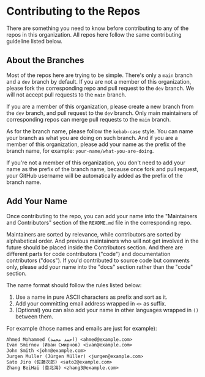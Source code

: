# Contributing to the Repos

There are something you need to know before contributing to
any of the repos in this organization.
All repos here follow the same contributing guideline listed below.

## About the Branches

Most of the repos here are trying to be simple.
There's only a `main` branch and a `dev` branch by default.
If you are not a member of this organization,
please fork the corresponding repo and pull request to the `dev` branch.
We will not accept pull requests to the `main` branch.

If you are a member of this organization,
please create a new branch from the `dev` branch,
and pull request to the `dev` branch.
Only main maintainers of corresponding repos
can merge pull requests to the `main` branch.

As for the branch name, please follow the `kebab-case` style.
You can name your branch as what you are doing on such branch.
And if you are a member of this organization,
please add your name as the prefix of the branch name,
for example: `your-name/what-you-are-doing`.

If you're not a member of this organization,
you don't need to add your name as the prefix of the branch name,
because once fork and pull request,
your GitHub username will be automatically
added as the prefix of the branch name.

## Add Your Name

Once contributing to the repo, you can add your name
into the "Maintainers and Contributors" section
of the `README.md` file in the corresponding repo.

Maintainers are sorted by relevance,
while contributors are sorted by alphabetical order.
And previous maintainers who will not get involved in the future
should be placed inside the Contributors section.
And there are different parts for
code contributors ("code") and documentation contributors ("docs").
If you'd contributed to source code but comments only,
please add your name into the "docs" section rather than the "code" section.

The name format should follow the rules listed below:

1. Use a name in pure ASCII characters as prefix and sort as it.
2. Add your committing email address wrapped in `<>` as suffix.
3. (Optional) you can also add your name
   in other languages wrapped in `()` between them.

For example (those names and emails are just for example):

```txt
Ahmed Mohammed (أحمد محمد) <ahmed@example.com>
Ivan Smirnov (Иван Смирнов) <ivan@example.com>
John Smith <john@example.com>
Jurgen Muller (Jürgen Müller) <jurgen@example.com>
Sato Jiro (佐藤次郎) <sato2@example.com>
Zhang BeiHai (章北海) <zhang3@example.com>
```
